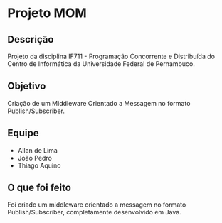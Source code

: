 # Projeto MOM

## Descrição
   Projeto da disciplina IF711 - Programação Concorrente e Distribuída do Centro de Informática da Universidade Federal de Pernambuco.

## Objetivo
  Criação de um Middleware Orientado a Messagem no formato Publish/Subscriber.

## Equipe
- Allan de Lima
- João Pedro
- Thiago Aquino

## O que foi feito
  Foi criado um middleware orientado a messagem no formato Publish/Subscriber, completamente desenvolvido em Java.
